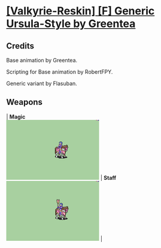 # [\[Valkyrie-Reskin\] \[F\] Generic Ursula-Style by Greentea](./)
## Credits

Base animation by Greentea. 

Scripting for Base animation by RobertFPY.

Generic variant by Flasuban.

## Weapons

| <b>Magic</b><br/><img alt="Magic animation" src="./6.%20Magic/Magic.gif"/> | <b>Staff</b><br/><img alt="Staff animation" src="./7.%20Staff/Staff.gif"/> |
